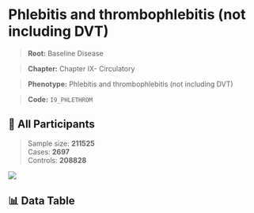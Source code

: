 # Phlebitis and thrombophlebitis (not including DVT)

> **Root:** Baseline Disease  

> **Chapter:** Chapter IX- Circulatory  

> **Phenotype:** Phlebitis and thrombophlebitis (not including DVT)  

> **Code:** `I9_PHLETHROM`

## 🧪 All Participants  
> Sample size: **211525**  
> Cases: **2697**  
> Controls: **208828**
<img src="/Sensitive/Figures/ALL/Incidence/I9_PHLETHROM.png"/>

## 📊 Data Table
<CsvTableMRF src="/Sensitive/Data/ALL/Incidence/COX_I9_PHLETHROM.csv"/>

